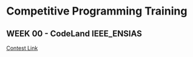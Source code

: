 <h1>Competitive Programming Training</h1>
<h2>WEEK 00 - CodeLand IEEE_ENSIAS</h2>

<a href="https://codeforces.com/gym/417822">Contest Link</a>
